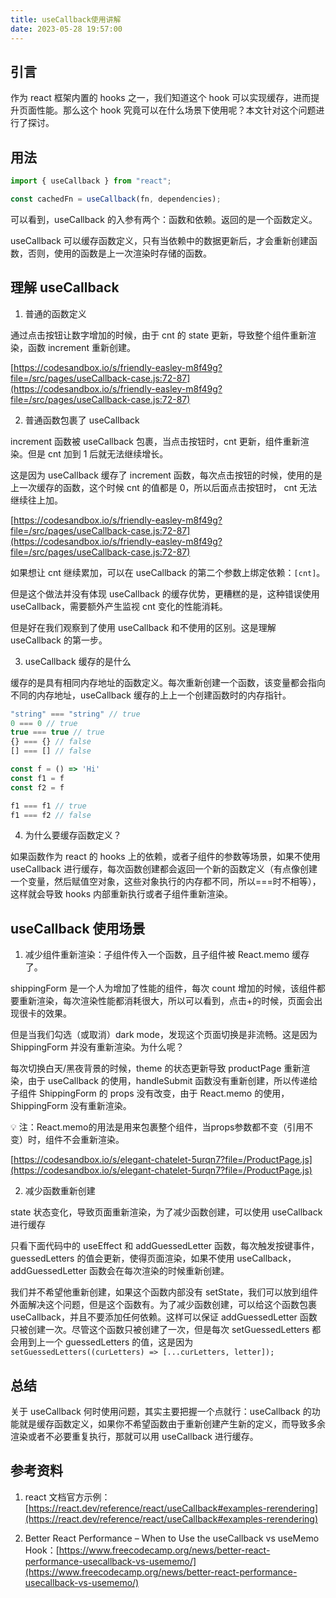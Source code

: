 ```yaml
---
title: useCallback使用讲解
date: 2023-05-28 19:57:00
---
```


## 引言

作为 react 框架内置的 hooks 之一，我们知道这个 hook 可以实现缓存，进而提升页面性能。那么这个 hook 究竟可以在什么场景下使用呢？本文针对这个问题进行了探讨。

## 用法

```jsx
import { useCallback } from "react";

const cachedFn = useCallback(fn, dependencies);
```

可以看到，useCallback 的入参有两个：函数和依赖。返回的是一个函数定义。

useCallback 可以缓存函数定义，只有当依赖中的数据更新后，才会重新创建函数，否则，使用的函数是上一次渲染时存储的函数。

## 理解 useCallback

1. 普通的函数定义

通过点击按钮让数字增加的时候，由于 cnt 的 state 更新，导致整个组件重新渲染，函数 increment 重新创建。

[https://codesandbox.io/s/friendly-easley-m8f49g?file=/src/pages/useCallback-case.js:72-87](https://codesandbox.io/s/friendly-easley-m8f49g?file=/src/pages/useCallback-case.js:72-87)

2. 普通函数包裹了 useCallback

increment 函数被 useCallback 包裹，当点击按钮时，cnt 更新，组件重新渲染。但是 cnt 加到 1 后就无法继续增长。

这是因为 useCallback 缓存了 increment 函数，每次点击按钮的时候，使用的是上一次缓存的函数，这个时候 cnt 的值都是 0，所以后面点击按钮时， cnt 无法继续往上加。

[https://codesandbox.io/s/friendly-easley-m8f49g?file=/src/pages/useCallback-case.js:72-87](https://codesandbox.io/s/friendly-easley-m8f49g?file=/src/pages/useCallback-case.js:72-87)

如果想让 cnt 继续累加，可以在 useCallback 的第二个参数上绑定依赖：`[cnt]`。

但是这个做法并没有体现 useCallback 的缓存优势，更糟糕的是，这种错误使用 useCallback，需要额外产生监视 cnt 变化的性能消耗。

但是好在我们观察到了使用 useCallback 和不使用的区别。这是理解 useCallback 的第一步。

3. useCallback 缓存的是什么

缓存的是具有相同内存地址的函数定义。每次重新创建一个函数，该变量都会指向不同的内存地址，useCallback 缓存的上上一个创建函数时的内存指针。

```jsx
"string" === "string" // true
0 === 0 // true
true === true // true
{} === {} // false
[] === [] // false

const f = () => 'Hi'
const f1 = f
const f2 = f

f1 === f1 // true
f1 === f2 // false
```

4. 为什么要缓存函数定义？

如果函数作为 react 的 hooks 上的依赖，或者子组件的参数等场景，如果不使用 useCallback 进行缓存，每次函数创建都会返回一个新的函数定义（有点像创建一个变量，然后赋值空对象，这些对象执行的内存都不同，所以===时不相等），这样就会导致 hooks 内部重新执行或者子组件重新渲染。

## useCallback 使用场景

1. 减少组件重新渲染：子组件传入一个函数，且子组件被 React.memo 缓存了。

shippingForm 是一个人为增加了性能的组件，每次 count 增加的时候，该组件都要重新渲染，每次渲染性能都消耗很大，所以可以看到，点击+的时候，页面会出现很卡的效果。

但是当我们勾选（或取消）dark mode，发现这个页面切换是非流畅。这是因为 ShippingForm 并没有重新渲染。为什么呢？

每次切换白天/黑夜背景的时候，theme 的状态更新导致 productPage 重新渲染，由于 useCallback 的使用，handleSubmit 函数没有重新创建，所以传递给子组件 ShippingForm 的 props 没有改变，由于 React.memo 的使用，ShippingForm 没有重新渲染。

<aside>
💡 注：React.memo的用法是用来包裹整个组件，当props参数都不变（引用不变）时，组件不会重新渲染。
</aside>

[https://codesandbox.io/s/elegant-chatelet-5urqn7?file=/ProductPage.js](https://codesandbox.io/s/elegant-chatelet-5urqn7?file=/ProductPage.js)

2. 减少函数重新创建

state 状态变化，导致页面重新渲染，为了减少函数创建，可以使用 useCallback 进行缓存

只看下面代码中的 useEffect 和 addGuessedLetter 函数，每次触发按键事件，guessedLetters 的值会更新，使得页面渲染，如果不使用 useCallback，addGuessedLetter 函数会在每次渲染的时候重新创建。

我们并不希望他重新创建，如果这个函数内部没有 setState，我们可以放到组件外面解决这个问题，但是这个函数有。为了减少函数创建，可以给这个函数包裹 useCallback，并且不要添加任何依赖。这样可以保证 addGuessedLetter 函数只被创建一次。尽管这个函数只被创建了一次，但是每次 setGuessedLetters 都会用到上一个 guessedLetters 的值，这是因为`setGuessedLetters((curLetters) => [...curLetters, letter]);`

## 总结

关于 useCallback 何时使用问题，其实主要把握一个点就行：useCallback 的功能就是缓存函数定义，如果你不希望函数由于重新创建产生新的定义，而导致多余渲染或者不必要重复执行，那就可以用 useCallback 进行缓存。

## 参考资料

1. react 文档官方示例：[https://react.dev/reference/react/useCallback#examples-rerendering](https://react.dev/reference/react/useCallback#examples-rerendering)

2. Better React Performance – When to Use the useCallback vs useMemo Hook：[https://www.freecodecamp.org/news/better-react-performance-usecallback-vs-usememo/](https://www.freecodecamp.org/news/better-react-performance-usecallback-vs-usememo/)
